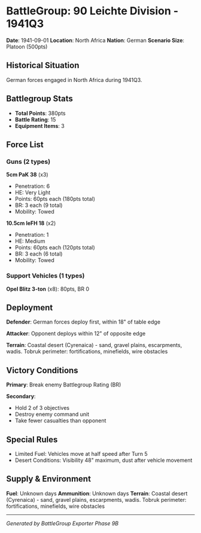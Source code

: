 # BattleGroup: 90 Leichte Division - 1941Q3

**Date**: 1941-09-01
**Location**: North Africa
**Nation**: German
**Scenario Size**: Platoon (500pts)

## Historical Situation

German forces engaged in North Africa during 1941Q3.

## Battlegroup Stats

- **Total Points**: 380pts
- **Battle Rating**: 15
- **Equipment Items**: 3

## Force List

### Guns (2 types)

**5cm PaK 38** (x3)
- Penetration: 6
- HE: Very Light
- Points: 60pts each (180pts total)
- BR: 3 each (9 total)
- Mobility: Towed

**10.5cm leFH 18** (x2)
- Penetration: 1
- HE: Medium
- Points: 60pts each (120pts total)
- BR: 3 each (6 total)
- Mobility: Towed

### Support Vehicles (1 types)

**Opel Blitz 3-ton** (x8): 80pts, BR 0

## Deployment

**Defender**: German forces deploy first, within 18" of table edge

**Attacker**: Opponent deploys within 12" of opposite edge

**Terrain**: Coastal desert (Cyrenaica) - sand, gravel plains, escarpments, wadis. Tobruk perimeter: fortifications, minefields, wire obstacles

## Victory Conditions

**Primary**: Break enemy Battlegroup Rating (BR)

**Secondary**:
- Hold 2 of 3 objectives
- Destroy enemy command unit
- Take fewer casualties than opponent

## Special Rules

- Limited Fuel: Vehicles move at half speed after Turn 5
- Desert Conditions: Visibility 48" maximum, dust after vehicle movement

## Supply & Environment

**Fuel**: Unknown days
**Ammunition**: Unknown days
**Terrain**: Coastal desert (Cyrenaica) - sand, gravel plains, escarpments, wadis. Tobruk perimeter: fortifications, minefields, wire obstacles

---

*Generated by BattleGroup Exporter Phase 9B*
